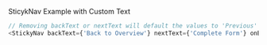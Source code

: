 SticykNav Example with Custom Text

```js
// Removing backText or nextText will default the values to 'Previous' & 'Next'
<StickyNav backText={'Back to Overview'} nextText={'Complete Form'} onBackClick={() => {}} onNextClick={() => {}} />
```
